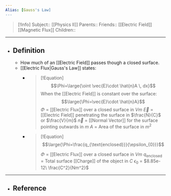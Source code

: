```yaml
---
Alias: [Gauss's Law]
---
```

> [!Info]
> Subject:: [[Physics II]]
> Parents:: 
> Friends:: [[Electric Field]] [[Magnetic Flux]]
> Children:: 
---
- ## Definition
	- How much of an [[Electric Field]] passes though a closed surface.
	- [[Electric Flux|Gauss's Law]] states:
		- > [!Equation]
		  > $$\Phi=\large{\oint \vec{E}\cdot \hat{n}A \, dx}$$
		  > When the [[Electric Field]] is constant over the surface:
		  > $$\large{\Phi=\vec{E}\cdot \hat{n}A}$$
		  > $\Phi$ = [[Electric Flux]] over a closed surface in $Vm$
		  > $\vec{E}$ = [[Electric Field]] penetrating the surface in $\frac{N}{C}$ or $\frac{V}{m}$
		  > $\vec{n}$ = [[Normal Vector]] for the surface pointing outwards in $m$
		  > $A$ = Area of the surface in $m^2$
		- > [!Equation]
		  > $$\large{\Phi=\frac{q_{\text{enclosed}}}{\epsilon_{0}}}$$
		  > 
		  > $\Phi$ = [[Electric Flux]] over a closed surface in $Vm$
		  > $q_{\text{enclosed}}$ = Total surface [[Charge]] of the object in $C$
		  > $\epsilon_{0}$ = $8.85e-12\ \frac{C^2}{Nm^2}$
---
- ## Reference